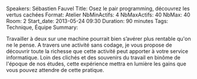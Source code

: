 Speakers: Sébastien Fauvel
Title: Osez le pair programming, découvrez les vertus cachées
Format: Atelier
NbMinActifs: 4
NbMaxActifs: 40
NbMax: 40
Room: 2
Start_date: 2013-05-24 09:30
Duration: 90 minutes
Tags: Technique, Équipe
Summary:

Travailler à deux sur une machine pourrait bien s’avérer plus rentable qu'on ne le pense.
A travers une activité sans codage, je vous propose de découvrir toute la richesse que cette activité peut apporter à votre service informatique.
Loin des clichés et des souvenirs du travail en binôme de l'époque de nos études, cette expérience mettra en lumière les gains que vous pouvez attendre de cette pratique.
